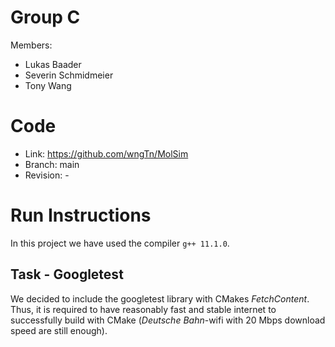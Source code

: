 # Group C #
Members:
* Lukas Baader
* Severin Schmidmeier
* Tony Wang

# Code #
* Link:     https://github.com/wngTn/MolSim
* Branch:   main
* Revision: -

# Run Instructions #

In this project we have used the compiler `g++ 11.1.0`.

## Task - Googletest ##

We decided to include the googletest library with CMakes *FetchContent*. Thus,
it is required to have reasonably fast and stable internet to successfully build with CMake 
(*Deutsche Bahn*-wifi with 20 Mbps download speed are still enough). 


